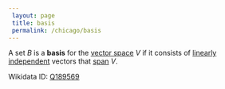 ```yaml
---
 layout: page
 title: basis
 permalink: /chicago/basis
---
```

A set $B$ is a **basis** for the [vector space](https://mathgloss.github.io/MathGloss/chicago/vector_space) $V$ if it consists of [linearly independent](https://mathgloss.github.io/MathGloss/chicago/linearly_independent) vectors that [span](https://mathgloss.github.io/MathGloss/chicago/span) $V$.

Wikidata ID: [Q189569](https://www.wikidata.org/wiki/Q189569)